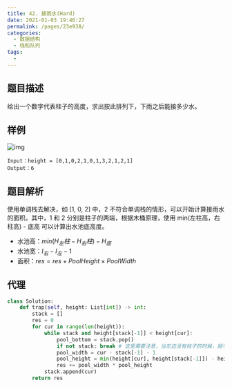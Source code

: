 ```yaml
---
title: 42. 接雨水(Hard)
date: 2021-01-03 19:46:27
permalink: /pages/23e938/
categories: 
  - 数据结构
  - 栈和队列
tags: 
  - 
---
```


## 题目描述

给出一个数字代表柱子的高度，求出按此排列下，下雨之后能接多少水。

## 样例

![img](https://assets.leetcode-cn.com/aliyun-lc-upload/uploads/2018/10/22/rainwatertrap.png)

```
Input：height = [0,1,0,2,1,0,1,3,2,1,2,1]
Output：6
```

## 题目解析

使用单调栈去解决，如 [1, 0, 2] 中，2 不符合单调栈的情形，可以开始计算接雨水的面积。其中，1 和 2 分别是柱子的两端，根据木桶原理，使用 min(左柱高，右柱高) - 底高 可以计算出水池底高度。

- 水池高：$min(H_左柱 - H_右柱) - H_底$
- 水池宽：$I_{右} - I_{左} - 1$
- 面积：$res = res + PoolHeight \times PoolWidth$

## 代理

```python
class Solution:
    def trap(self, height: List[int]) -> int:
        stack = []
        res = 0
        for cur in range(len(height)):
            while stack and height[stack[-1]] < height[cur]:
                pool_bottom = stack.pop()
                if not stack: break # 这里需要注意，当左边没有柱子的时候，就不用进行下面的计算了
                pool_width = cur - stack[-1] - 1
                pool_height = min(height[cur], height[stack[-1]]) - height[pool_bottom]
                res += pool_width * pool_height
            stack.append(cur)
        return res 
```

